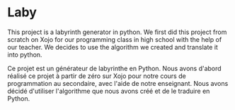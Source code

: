 # Laby
This project is a labyrinth generator in python. We first did this project from scratch on Xojo for our programming class in high school with the help of our teacher. We decides to use the algorithm we created and translate it into python.

Ce projet est un générateur de labyrinthe en Python. Nous avons d'abord réalisé ce projet à partir de zéro sur Xojo pour notre cours de programmation au secondaire, avec l'aide de notre enseignant. Nous avons décidé d'utiliser l'algorithme que nous avons créé et de le traduire en Python.
